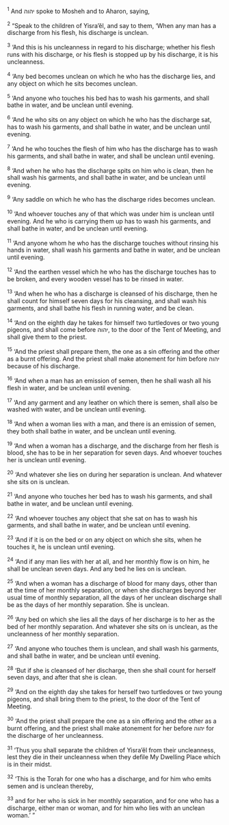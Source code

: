 <sup>1</sup> And יהוה spoke to Mosheh and to Aharon, saying,

<sup>2</sup> “Speak to the children of Yisra’ĕl, and say to them, ‘When any man has a discharge from his flesh, his discharge is unclean.

<sup>3</sup> ‘And this is his uncleanness in regard to his discharge; whether his flesh runs with his discharge, or his flesh is stopped up by his discharge, it is his uncleanness.

<sup>4</sup> ‘Any bed becomes unclean on which he who has the discharge lies, and any object on which he sits becomes unclean.

<sup>5</sup> ‘And anyone who touches his bed has to wash his garments, and shall bathe in water, and be unclean until evening.

<sup>6</sup> ‘And he who sits on any object on which he who has the discharge sat, has to wash his garments, and shall bathe in water, and be unclean until evening.

<sup>7</sup> ‘And he who touches the flesh of him who has the discharge has to wash his garments, and shall bathe in water, and shall be unclean until evening.

<sup>8</sup> ‘And when he who has the discharge spits on him who is clean, then he shall wash his garments, and shall bathe in water, and be unclean until evening.

<sup>9</sup> ‘Any saddle on which he who has the discharge rides becomes unclean.

<sup>10</sup> ‘And whoever touches any of that which was under him is unclean until evening. And he who is carrying them up has to wash his garments, and shall bathe in water, and be unclean until evening.

<sup>11</sup> ‘And anyone whom he who has the discharge touches without rinsing his hands in water, shall wash his garments and bathe in water, and be unclean until evening.

<sup>12</sup> ‘And the earthen vessel which he who has the discharge touches has to be broken, and every wooden vessel has to be rinsed in water.

<sup>13</sup> ‘And when he who has a discharge is cleansed of his discharge, then he shall count for himself seven days for his cleansing, and shall wash his garments, and shall bathe his flesh in running water, and be clean.

<sup>14</sup> ‘And on the eighth day he takes for himself two turtledoves or two young pigeons, and shall come before יהוה, to the door of the Tent of Meeting, and shall give them to the priest.

<sup>15</sup> ‘And the priest shall prepare them, the one as a sin offering and the other as a burnt offering. And the priest shall make atonement for him before יהוה because of his discharge.

<sup>16</sup> ‘And when a man has an emission of semen, then he shall wash all his flesh in water, and be unclean until evening.

<sup>17</sup> ‘And any garment and any leather on which there is semen, shall also be washed with water, and be unclean until evening.

<sup>18</sup> ‘And when a woman lies with a man, and there is an emission of semen, they both shall bathe in water, and be unclean until evening.

<sup>19</sup> ‘And when a woman has a discharge, and the discharge from her flesh is blood, she has to be in her separation for seven days. And whoever touches her is unclean until evening.

<sup>20</sup> ‘And whatever she lies on during her separation is unclean. And whatever she sits on is unclean.

<sup>21</sup> ‘And anyone who touches her bed has to wash his garments, and shall bathe in water, and be unclean until evening.

<sup>22</sup> ‘And whoever touches any object that she sat on has to wash his garments, and shall bathe in water, and be unclean until evening.

<sup>23</sup> ‘And if it is on the bed or on any object on which she sits, when he touches it, he is unclean until evening.

<sup>24</sup> ‘And if any man lies with her at all, and her monthly flow is on him, he shall be unclean seven days. And any bed he lies on is unclean.

<sup>25</sup> ‘And when a woman has a discharge of blood for many days, other than at the time of her monthly separation, or when she discharges beyond her usual time of monthly separation, all the days of her unclean discharge shall be as the days of her monthly separation. She is unclean.

<sup>26</sup> ‘Any bed on which she lies all the days of her discharge is to her as the bed of her monthly separation. And whatever she sits on is unclean, as the uncleanness of her monthly separation.

<sup>27</sup> ‘And anyone who touches them is unclean, and shall wash his garments, and shall bathe in water, and be unclean until evening.

<sup>28</sup> ‘But if she is cleansed of her discharge, then she shall count for herself seven days, and after that she is clean.

<sup>29</sup> ‘And on the eighth day she takes for herself two turtledoves or two young pigeons, and shall bring them to the priest, to the door of the Tent of Meeting.

<sup>30</sup> ‘And the priest shall prepare the one as a sin offering and the other as a burnt offering, and the priest shall make atonement for her before יהוה for the discharge of her uncleanness.

<sup>31</sup> ‘Thus you shall separate the children of Yisra’ĕl from their uncleanness, lest they die in their uncleanness when they defile My Dwelling Place which is in their midst.

<sup>32</sup> ‘This is the Torah for one who has a discharge, and for him who emits semen and is unclean thereby,

<sup>33</sup> and for her who is sick in her monthly separation, and for one who has a discharge, either man or woman, and for him who lies with an unclean woman.’ ”

